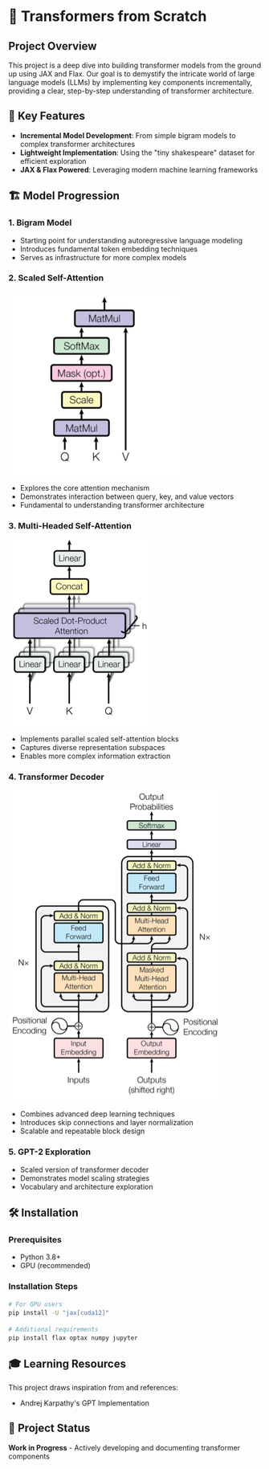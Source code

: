 # 🤖 Transformers from Scratch

## Project Overview

This project is a deep dive into building transformer models from the ground up using JAX and Flax. Our goal is to demystify the intricate world of large language models (LLMs) by implementing key components incrementally, providing a clear, step-by-step understanding of transformer architecture.

## 🌟 Key Features

- **Incremental Model Development**: From simple bigram models to complex transformer architectures
- **Lightweight Implementation**: Using the "tiny shakespeare" dataset for efficient exploration
- **JAX & Flax Powered**: Leveraging modern machine learning frameworks

## 🏗️ Model Progression

### 1. Bigram Model
- Starting point for understanding autoregressive language modeling
- Introduces fundamental token embedding techniques
- Serves as infrastructure for more complex models

### 2. Scaled Self-Attention
![Scaled Self-Attention Mechanism](transformers-main/images/scaled_self-attention.png)
- Explores the core attention mechanism
- Demonstrates interaction between query, key, and value vectors
- Fundamental to understanding transformer architecture

### 3. Multi-Headed Self-Attention
![Multi-Head Attention Visualization](transformers-main/images/multi-head-attention.png)
- Implements parallel scaled self-attention blocks
- Captures diverse representation subspaces
- Enables more complex information extraction

### 4. Transformer Decoder
![Transformer Decoder Block](transformers-main/images/attention_transformer_block.png)
- Combines advanced deep learning techniques
- Introduces skip connections and layer normalization
- Scalable and repeatable block design

### 5. GPT-2 Exploration
- Scaled version of transformer decoder
- Demonstrates model scaling strategies
- Vocabulary and architecture exploration

## 🛠️ Installation

### Prerequisites
- Python 3.8+
- GPU (recommended)

### Installation Steps
```bash
# For GPU users
pip install -U "jax[cuda12]"

# Additional requirements
pip install flax optax numpy jupyter
```

## 🎓 Learning Resources

This project draws inspiration from and references:
- Andrej Karpathy's GPT Implementation

## 🚀 Project Status
**Work in Progress** - Actively developing and documenting transformer components
